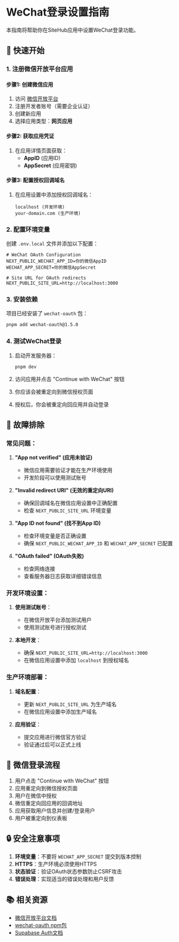 # WeChat登录设置指南

本指南将帮助你在SiteHub应用中设置WeChat登录功能。

## 🚀 快速开始

### 1. 注册微信开放平台应用

#### 步骤1: 创建微信应用
1. 访问 [微信开放平台](https://open.weixin.qq.com/)
2. 注册开发者账号（需要企业认证）
3. 创建新应用
4. 选择应用类型：**网页应用**

#### 步骤2: 获取应用凭证
1. 在应用详情页面获取：
   - **AppID** (应用ID)
   - **AppSecret** (应用密钥)

#### 步骤3: 配置授权回调域名
1. 在应用设置中添加授权回调域名：
   ```
   localhost (开发环境)
   your-domain.com (生产环境)
   ```

### 2. 配置环境变量

创建 `.env.local` 文件并添加以下配置：

```env
# WeChat OAuth Configuration
NEXT_PUBLIC_WECHAT_APP_ID=你的微信AppID
WECHAT_APP_SECRET=你的微信AppSecret

# Site URL for OAuth redirects
NEXT_PUBLIC_SITE_URL=http://localhost:3000
```

### 3. 安装依赖

项目已经安装了 `wechat-oauth` 包：

```bash
pnpm add wechat-oauth@1.5.0
```

### 4. 测试WeChat登录

1. 启动开发服务器：
   ```bash
   pnpm dev
   ```

2. 访问应用并点击 "Continue with WeChat" 按钮

3. 你应该会被重定向到微信授权页面

4. 授权后，你会被重定向回应用并自动登录

## 🔧 故障排除

### 常见问题：

1. **"App not verified" (应用未验证)**
   - 微信应用需要验证才能在生产环境使用
   - 开发阶段可以使用测试账号

2. **"Invalid redirect URI" (无效的重定向URI)**
   - 确保回调域名在微信应用设置中正确配置
   - 检查 `NEXT_PUBLIC_SITE_URL` 环境变量

3. **"App ID not found" (找不到App ID)**
   - 检查环境变量是否正确设置
   - 确保 `NEXT_PUBLIC_WECHAT_APP_ID` 和 `WECHAT_APP_SECRET` 已配置

4. **"OAuth failed" (OAuth失败)**
   - 检查网络连接
   - 查看服务器日志获取详细错误信息

### 开发环境设置：

1. **使用测试账号**：
   - 在微信开放平台添加测试用户
   - 使用测试账号进行授权测试

2. **本地开发**：
   - 确保 `NEXT_PUBLIC_SITE_URL=http://localhost:3000`
   - 在微信应用设置中添加 `localhost` 到授权域名

### 生产环境部署：

1. **域名配置**：
   - 更新 `NEXT_PUBLIC_SITE_URL` 为生产域名
   - 在微信应用设置中添加生产域名

2. **应用验证**：
   - 提交应用进行微信官方验证
   - 验证通过后可以正式上线

## 📱 微信登录流程

1. 用户点击 "Continue with WeChat" 按钮
2. 应用重定向到微信授权页面
3. 用户在微信中授权
4. 微信重定向回应用的回调地址
5. 应用获取用户信息并创建/登录用户
6. 用户被重定向到仪表板

## 🔒 安全注意事项

1. **环境变量**：不要将 `WECHAT_APP_SECRET` 提交到版本控制
2. **HTTPS**：生产环境必须使用HTTPS
3. **状态验证**：验证OAuth状态参数防止CSRF攻击
4. **错误处理**：实现适当的错误处理和用户反馈

## 📚 相关资源

- [微信开放平台文档](https://open.weixin.qq.com/cgi-bin/showdocument?action=dir_list&t=resource/res_list&verify=1&id=open1419316505&token=&lang=zh_CN)
- [wechat-oauth npm包](https://www.npmjs.com/package/wechat-oauth)
- [Supabase Auth文档](https://supabase.com/docs/guides/auth) 